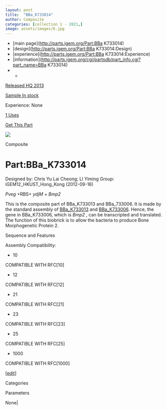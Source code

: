 ```yaml
---
layout: post
title:  "BBa_K733014"
author: Composite
categories: [collection 1 - 2021,] 
image: assets/images/6.jpg
---
```



  * [main page](http://parts.igem.org/Part:BBa K733014)
  * [design](http://parts.igem.org/Part:BBa K733014:Design)
  * [experience](http://parts.igem.org/Part:BBa K733014:Experience)
  * [information](http://parts.igem.org/cgi/partsdb/part_info.cgi?part_name=BBa K733014)
  *   * 

[Released HQ 2013](http://parts.igem.org/Help:Part_Status_Box)

[Sample In stock](http://parts.igem.org/Help:Part_Status_Box)

Experience: None

[1 Uses](http://parts.igem.org/partsdb/uses.cgi?part=BBa_K733014)

[ Get This Part](http://parts.igem.org/partsdb/get_part.cgi?part=BBa_K733014)

![](http://parts.igem.org/images/partbypart/icon_composite.png)

Composite

# Part:BBa_K733014

Designed by: Chris Yu Lai Cheong; LI Yiming   Group: iGEM12_HKUST_Hong_Kong
(2012-09-16)

_Pveg_ +RBS+ _ydjM_ + _Bmp2_

This is the composite part of BBa_K733013 and BBa_733006. It is made by the
standard assembly of [BBa_K733013](http://parts.igem.org/Part:BBa_K733013) and
[BBa_K733006](http://parts.igem.org/Part:BBa_K733006). Hence, the gene in
BBa_K733006, which is _Bmp2_ , can be transcripted and translated. The
function of this biobrick is to allow the bacteria to produce Bone
Morphogenetic Protein 2.

  

Sequence and Features

  

Assembly Compatibility:

  * 10

COMPATIBLE WITH RFC[10]

  * 12

COMPATIBLE WITH RFC[12]

  * 21

COMPATIBLE WITH RFC[21]

  * 23

COMPATIBLE WITH RFC[23]

  * 25

COMPATIBLE WITH RFC[25]

  * 1000

COMPATIBLE WITH RFC[1000]

  

[[edit](http://parts.igem.org/partsdb/part_info.cgi?part_name=BBa_K733014)]

Categories

Parameters

None|

